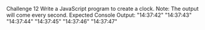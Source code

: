 Challenge 12
Write a JavaScript program to create a clock.
Note: The output will come every second.
Expected Console Output:
"14:37:42"
"14:37:43"
 "14:37:44"
"14:37:45"
"14:37:46"
"14:37:47"